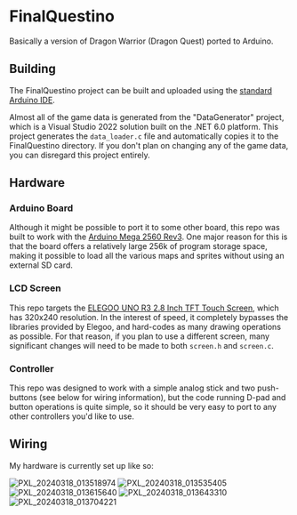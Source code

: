 # FinalQuestino

Basically a version of Dragon Warrior (Dragon Quest) ported to Arduino.

## Building

The FinalQuestino project can be built and uploaded using the [standard Arduino IDE](https://www.arduino.cc/en/software).

Almost all of the game data is generated from the "DataGenerator" project, which is a Visual Studio 2022 solution built on the .NET 6.0 platform. This project generates the `data_loader.c` file and automatically copies it to the FinalQuestino directory. If you don't plan on changing any of the game data, you can disregard this project entirely.

## Hardware

### Arduino Board

Although it might be possible to port it to some other board, this repo was built to work with the [Arduino Mega 2560 Rev3](https://store.arduino.cc/products/arduino-mega-2560-rev3). One major reason for this is that the board offers a relatively large 256k of program storage space, making it possible to load all the various maps and sprites without using an external SD card.

### LCD Screen

This repo targets the [ELEGOO UNO R3 2.8 Inch TFT Touch Screen](https://www.amazon.com/dp/B01EUVJYME), which has 320x240 resolution. In the interest of speed, it completely bypasses the libraries provided by Elegoo, and hard-codes as many drawing operations as possible. For that reason, if you plan to use a different screen, many significant changes will need to be made to both `screen.h` and `screen.c`.

### Controller

This repo was designed to work with a simple analog stick and two push-buttons (see below for wiring information), but the code running D-pad and button operations is quite simple, so it should be very easy to port to any other controllers you'd like to use.

## Wiring

My hardware is currently set up like so:

![PXL_20240318_013518974](https://github.com/elgasste/FinalQuestino/assets/2153171/02bb3b19-7daa-4d4c-acbd-8e34d5743897)
![PXL_20240318_013535405](https://github.com/elgasste/FinalQuestino/assets/2153171/3fdabdec-dd5e-48a9-92eb-1a1643d3590d)
![PXL_20240318_013615640](https://github.com/elgasste/FinalQuestino/assets/2153171/8f6a7f29-8d87-4fb0-8340-37285a80cfc3)
![PXL_20240318_013643310](https://github.com/elgasste/FinalQuestino/assets/2153171/a52caaed-0c87-47e4-a9d0-558a7654adc0)
![PXL_20240318_013704221](https://github.com/elgasste/FinalQuestino/assets/2153171/ce26b83a-014e-45c2-8cb7-5ac1a32c768e)
